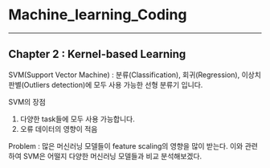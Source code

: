 # Machine_learning_Coding
--- 
## Chapter 2 : Kernel-based Learning

SVM(Support Vector Machine) : 분류(Classification), 회귀(Regression), 이상치 판별(Outliers detection)에 모두 사용 가능한 선형 분류기 입니다.


SVM의 장점
1. 다양한 task들에 모두 사용 가능합니다.
2. 오류 데이터의 영향이 적음 


Problem : 많은 머신러닝 모델들이 feature scaling의 영향을 많이 받는다. 이와 관련하여 SVM은 어떨지 다양한 머신러닝 모델들과 비교 분석해보겠다.

